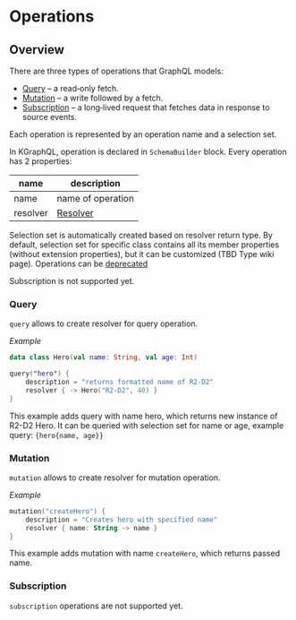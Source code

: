 # Operations

## Overview

There are three types of operations that GraphQL models:

* [Query](#query) – a read‐only fetch.
* [Mutation](#mutation) – a write followed by a fetch.
* [Subscription](#subscription) – a long‐lived request that fetches data in response to source events.

Each operation is represented by an operation name and a selection set.

In KGraphQL, operation is declared in `SchemaBuilder` block. Every operation has 2 properties:

| name     | description             |
|----------|-------------------------|
| name     | name of operation       |
| resolver | [Resolver](resolver.md) |

Selection set is automatically created based on resolver return type. By default, selection set for specific class
contains all its member properties (without extension properties), but it can be customized (TBD Type wiki page).
Operations can be [deprecated](deprecation.md)

Subscription is not supported yet.

### Query

`query` allows to create resolver for query operation.

*Example*

```kotlin
data class Hero(val name: String, val age: Int)

query("hero") {
    description = "returns formatted name of R2-D2"
    resolver { -> Hero("R2-D2", 40) } 
}
```

This example adds query with name hero, which returns new instance of R2-D2 Hero. It can be queried with selection set
for name or age, example query: `{hero{name, age}}`

### Mutation

`mutation` allows to create resolver for mutation operation.

*Example*

```kotlin
mutation("createHero") {
    description = "Creates hero with specified name"
    resolver { name: String -> name } 
}
```

This example adds mutation with name `createHero`, which returns passed name.

### Subscription

`subscription` operations are not supported yet.
